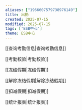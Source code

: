 ```yaml
---
aliases: ["1966607579738976149"]
title: 出勤
created: 2025-07-15
modified: 2025-07-15
tags: ['ESB中心']
theme: ESB中心
---
```


[[查询考勤信息|查询考勤信息]]

[[考勤校验|考勤校验]]

[[冻结假期|冻结假期]]

[[解除冻结假期|解除冻结假期]]

[[扣减假期|扣减假期]]

[[统计报表|统计报表]]